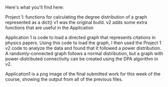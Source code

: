 Here's what you'll find here:

Project 1: functions for calculating the degree distribution of a graph represented as a dict()
v1 was the original build. v2 adds some extra functions that are useful in the Application

Application 1 is code to load a directed graph that represents citations in physics papers. Using this code to load the graph,
I then used the Project 1 v2 code to analyze the data and found that it followed a power distribution. A randomly-connected graph
follows a normal distribution, but a graph with power-distributed connectivity can be created using the DPA algorithm in v2.

Application1 is a png image of the final submitted work for this week of the course, showing the output from all of the previous files.
